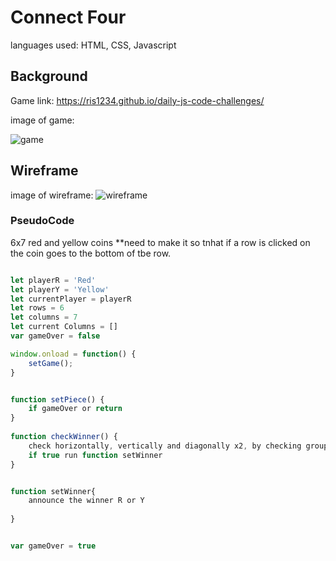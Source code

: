 # Connect Four 

languages used: HTML, CSS, Javascript
## Background

Game link:
https://ris1234.github.io/daily-js-code-challenges/

image of game: 

![game](img/gameeee.png)
## Wireframe
image of wireframe:
![wireframe](img/wireframe.png)
### PseudoCode

6x7
red and yellow coins 
**need to make it so tnhat if a row is clicked on the coin goes to the bottom of tbe row. 

```js

let playerR = 'Red'
let playerY = 'Yellow'
let currentPlayer = playerR
let rows = 6
let columns = 7
let current Columns = []
var gameOver = false

window.onload = function() {
    setGame();
}


function setPiece() {
    if gameOver or return
}
    
function checkWinner() {
    check horizontally, vertically and diagonally x2, by checking groups of 4 cells at a time 
    if true run function setWinner
}    


function setWinner{
    announce the winner R or Y
    
}


var gameOver = true
```